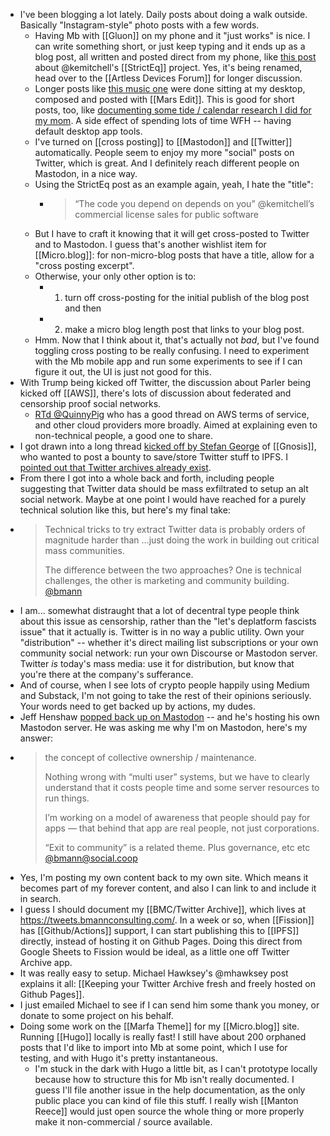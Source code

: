 - I've been blogging a lot lately. Daily posts about doing a walk outside. Basically "Instagram-style" photo posts with a few words.
	- Having Mb with [[Gluon]] on my phone and it "just works" is nice. I can write something short, or just keep typing and it ends up as a blog post, all written and posted direct from my phone, like [this post](https://blog.bmannconsulting.com/2021/01/09/the-code-you.html) about @kemitchell's [[StrictEq]] project. Yes, it's being renamed, head over to the [[Artless Devices Forum]] for longer discussion.
	- Longer posts like [this music one](https://blog.bmannconsulting.com/2021/01/10/campbells-dec-playlist.html) were done sitting at my desktop, composed and posted with [[Mars Edit]]. This is good for short posts, too, like [documenting some tide / calendar research I did for my mom](https://blog.bmannconsulting.com/2021/01/06/tide-data-as.html). A side effect of spending lots of time WFH -- having default desktop app tools.
	- I've turned on [[cross posting]] to [[Mastodon]] and [[Twitter]] automatically. People seem to enjoy my more "social" posts on Twitter, which is great. And I definitely reach different people on Mastodon, in a nice way.
	- Using the StrictEq post as an example again, yeah, I hate the "title":
		- > “The code you depend on depends on you” @kemitchell’s commercial license sales for public software
	- But I have to craft it knowing that it will get cross-posted to Twitter and to Mastodon. I guess that's another wishlist item for [[Micro.blog]]: for non-micro-blog posts that have a title, allow for a "cross posting excerpt".
	- Otherwise, your only other option is to:
		- 1) turn off cross-posting for the initial publish of the blog post and then
		- 2) make a micro blog length post that links to your blog post.
	- Hmm. Now that I think about it, that's actually not _bad_, but I've found toggling cross posting to be really confusing. I need to experiment with the Mb mobile app and run some experiments to see if I can figure it out, the UI is just not good for this.
- With Trump being kicked off Twitter, the discussion about Parler being kicked off [[AWS]], there's lots of discussion about federated and censorship proof social networks.
	- [RTd @QuinnyPig](https://twitter.com/QuinnyPig/status/1348116976019771392) who has a good thread on AWS terms of service, and other cloud providers more broadly. Aimed at explaining even to non-technical people, a good one to share.
- I got drawn into a long thread [kicked off by Stefan George](https://twitter.com/StefanDGeorge/status/1347861734716035074) of [[Gnosis]], who wanted to post a bounty to save/store Twitter stuff to IPFS. I [pointed out that Twitter archives already exist](https://twitter.com/bmann/status/1347937473494618112?s=20).
- From there I got into a whole back and forth, including people suggesting that Twitter data should be mass exfiltrated to setup an alt social network. Maybe at one point I would have reached for a purely technical solution like this, but here's my final take:
- > Technical tricks to try extract Twitter data is probably orders of magnitude harder than …just doing the work in building out critical mass communities. 
  > 
  > The difference between the two approaches? One is technical challenges, the other is marketing and community building.
  > [@bmann](https://twitter.com/bmann/status/1348350579072921605)
- I am... somewhat distraught that a lot of decentral type people think about this issue as censorship, rather than the "let's deplatform fascists issue" that it actually is. Twitter is in no way a public utility. Own your "distribution" -- whether it's direct mailing list subscriptions or your own community social network: run your own Discourse or Mastodon server. Twitter _is_ today's mass media: use it for distribution, but know that you're there at the company's sufferance.
- And of course, when I see lots of crypto people happily using Medium and Substack, I'm not going to take the rest of their opinions seriously. Your words need to get backed up by actions, my dudes.
- Jeff Henshaw [popped back up on Mastodon](https://social.coop/web/statuses/105532885799120767) -- and he's hosting his own Mastodon server. He was asking me why I'm on Mastodon, here's my answer:
- > the concept of collective ownership / maintenance.
  >
  > Nothing wrong with “multi user” systems, but we have to clearly understand that it costs people time and some server resources to run things. 
  >
  > I’m working on a model of awareness that people should pay for apps — that behind that app are real people, not just corporations.
  >
  > “Exit to community” is a related theme. Plus governance, etc etc
  > [@bmann@social.coop](https://social.coop/@bmann/105532951231308481)
- Yes, I'm posting my own content back to my own site. Which means it becomes part of my forever content, and also I can link to and include it in search.
- I guess I should document my [[BMC/Twitter Archive]], which lives at <https://tweets.bmannconsulting.com/>. In a week or so, when [[Fission]] has [[Github/Actions]] support, I can start publishing this to [[IPFS]] directly, instead of hosting it on Github Pages. Doing this direct from Google Sheets to Fission would be ideal, as a little one off Twitter Archive app.
- It was really easy to setup. Michael Hawksey's @mhawksey post explains it all: [[Keeping your Twitter Archive fresh and freely hosted on Github Pages]].
- I just emailed Michael to see if I can send him some thank you money, or donate to some project on his behalf.
- Doing some work on the [[Marfa Theme]] for my [[Micro.blog]] site. Running [[Hugo]] locally is really fast! I still have about 200 orphaned posts that I'd like to import into Mb at some point, which I use for testing, and with Hugo it's pretty instantaneous.
	- I'm stuck in the dark with Hugo a little bit, as I can't prototype locally because how to structure this for Mb isn't really documented. I guess I'll file another issue in the help documentation, as the only public place you can kind of file this stuff. I really wish [[Manton Reece]] would just open source the whole thing or more properly make it non-commercial / source available.